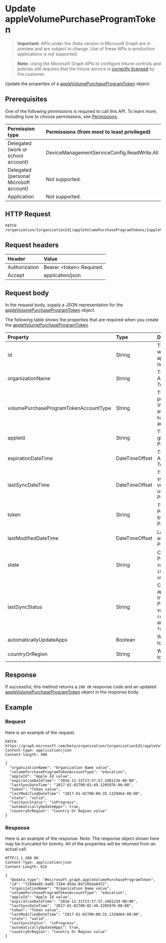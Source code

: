 ﻿# Update appleVolumePurchaseProgramToken

> **Important:** APIs under the /beta version in Microsoft Graph are in preview and are subject to change. Use of these APIs in production applications is not supported.

> **Note:** Using the Microsoft Graph APIs to configure Intune controls and policies still requires that the Intune service is [correctly licensed](https://go.microsoft.com/fwlink/?linkid=839381) by the customer.

Update the properties of a [appleVolumePurchaseProgramToken](../resources/intune_onboarding_applevolumepurchaseprogramtoken.md) object.
## Prerequisites
One of the following permissions is required to call this API. To learn more, including how to choose permissions, see [Permissions](../../../concepts/permissions_reference.md).

|Permission type|Permissions (from most to least privileged)|
|:---|:---|
|Delegated (work or school account)|DeviceManagementServiceConfig.ReadWrite.All|
|Delegated (personal Microsoft account)|Not supported.|
|Application|Not supported.|

## HTTP Request
<!-- {
  "blockType": "ignored"
}
-->
``` http
PATCH /organization/{organizationId}/appleVolumePurchaseProgramTokens/{appleVolumePurchaseProgramTokenId}
```

## Request headers
|Header|Value|
|:---|:---|
|Authorization|Bearer &lt;token&gt; Required.|
|Accept|application/json|

## Request body
In the request body, supply a JSON representation for the [appleVolumePurchaseProgramToken](../resources/intune_onboarding_applevolumepurchaseprogramtoken.md) object.

The following table shows the properties that are required when you create the [appleVolumePurchaseProgramToken](../resources/intune_onboarding_applevolumepurchaseprogramtoken.md).

|Property|Type|Description|
|:---|:---|:---|
|id|String|This is automatically generated when the appleVolumePurchaseProgramToken is created. It is the Key of the entity.|
|organizationName|String|The organization associated with the Apple Volume Purchase Program Token|
|volumePurchaseProgramTokenAccountType|String|The type of volume purchase program which the given Apple Volume Purchase Program Token is associated with. Possible values are: `business`, `education`. Possible values are: `business`, `education`.|
|appleId|String|The apple Id associated with the given Apple Volume Purchase Program Token.|
|expirationDateTime|DateTimeOffset|The expiration date time of the Apple Volume Purchase Program Token.|
|lastSyncDateTime|DateTimeOffset|The last time when an application sync was done with the Apple volume purchase program service using the the Apple Volume Purchase Program Token.|
|token|String|The Apple Volume Purchase Program Token string downloaded from the Apple Volume Purchase Program.|
|lastModifiedDateTime|DateTimeOffset|Last modification date time associated with the Apple Volume Purchase Program Token.|
|state|String|Current state of the Apple Volume Purchase Program Token. Possible values are: `unknown`, `valid`, `expired`, `invalid`. Possible values are: `unknown`, `valid`, `expired`, `invalid`.|
|lastSyncStatus|String|Current sync status of the last application sync which was triggered using the Apple Volume Purchase Program Token. Possible values are: `none`, `inProgress`, `completed`, `failed`. Possible values are: `none`, `inProgress`, `completed`, `failed`.|
|automaticallyUpdateApps|Boolean|Whether or not apps for the VPP token will be automatically updated.|
|countryOrRegion|String|Whether or not apps for the VPP token will be automatically updated.|



## Response
If successful, this method returns a `200 OK` response code and an updated [appleVolumePurchaseProgramToken](../resources/intune_onboarding_applevolumepurchaseprogramtoken.md) object in the response body.

## Example
### Request
Here is an example of the request.
``` http
PATCH https://graph.microsoft.com/beta/organization/{organizationId}/appleVolumePurchaseProgramTokens/{appleVolumePurchaseProgramTokenId}
Content-type: application/json
Content-length: 496

{
  "organizationName": "Organization Name value",
  "volumePurchaseProgramTokenAccountType": "education",
  "appleId": "Apple Id value",
  "expirationDateTime": "2016-12-31T23:57:57.2481234-08:00",
  "lastSyncDateTime": "2017-01-01T00:02:49.3205976-08:00",
  "token": "Token value",
  "lastModifiedDateTime": "2017-01-01T00:00:35.1329464-08:00",
  "state": "valid",
  "lastSyncStatus": "inProgress",
  "automaticallyUpdateApps": true,
  "countryOrRegion": "Country Or Region value"
}
```

### Response
Here is an example of the response. Note: The response object shown here may be truncated for brevity. All of the properties will be returned from an actual call.
``` http
HTTP/1.1 200 OK
Content-Type: application/json
Content-Length: 615

{
  "@odata.type": "#microsoft.graph.appleVolumePurchaseProgramToken",
  "id": "7284da05-da05-7284-05da-847205da8472",
  "organizationName": "Organization Name value",
  "volumePurchaseProgramTokenAccountType": "education",
  "appleId": "Apple Id value",
  "expirationDateTime": "2016-12-31T23:57:57.2481234-08:00",
  "lastSyncDateTime": "2017-01-01T00:02:49.3205976-08:00",
  "token": "Token value",
  "lastModifiedDateTime": "2017-01-01T00:00:35.1329464-08:00",
  "state": "valid",
  "lastSyncStatus": "inProgress",
  "automaticallyUpdateApps": true,
  "countryOrRegion": "Country Or Region value"
}
```



